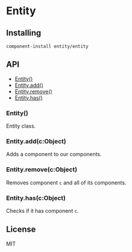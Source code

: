 
# Entity

## Installing

`component-install entity/entity`

## API

  - [Entity()](#entity)
  - [Entity.add()](#entityaddcobject)
  - [Entity.remove()](#entityremovecobject)
  - [Entity.has()](#entityhascobject)

### Entity()

  Entity class.

### Entity.add(c:Object)

  Adds a component to
  our components.

### Entity.remove(c:Object)

  Removes component `c` and
  all of its components.

### Entity.has(c:Object)

  Checks if it has component `c`.

## License

MIT
